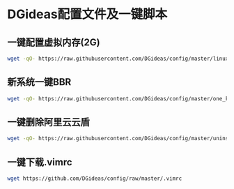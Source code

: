 # DGideas配置文件及一键脚本
## 一键配置虚拟内存(2G)
```bash
wget -qO- https://raw.githubusercontent.com/DGideas/config/master/linux_swap.sh | bash
```

## 新系统一键BBR
```bash
wget -qO- https://raw.githubusercontent.com/DGideas/config/master/one_key_bbr.sh | bash
```

## 一键删除阿里云云盾
```bash
wget -qO- https://raw.githubusercontent.com/DGideas/config/master/uninstall_aliyun.sh | bash
```

## 一键下载.vimrc
```bash
wget https://github.com/DGideas/config/raw/master/.vimrc
```

